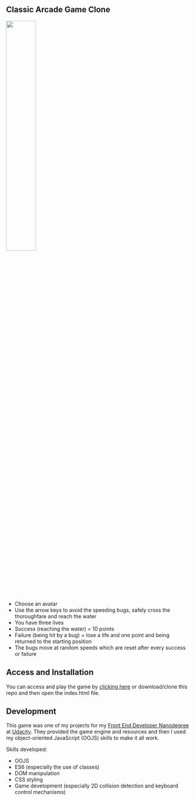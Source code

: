 ## Classic Arcade Game Clone 

<img src="https://github.com/wlabi/Classic-Arcade-Game-Clone-Udacity-FEND/blob/master/images/Classic%20arcade%20game.png" width="40%" height="40%">

- Choose an avatar
- Use the arrow keys to avoid the speeding bugs, safely cross the thoroughfare and reach the water 
- You have three lives
- Success (reaching the water) = 10 points
- Failure (being hit by a bug) = lose a life and one point and being returned to the starting position
- The bugs move at random speeds which are reset after every success or failure

## Access and Installation

You can access and play the game by [clicking here][1] or download/clone this repo and then open the index.html file.

## Development

This game was one of my projects for my [Front End Developer Nanodegree][2] at [Udacity][3]. They provided the game engine and resources and then I used my object-oriented JavaScript (OOJS) skills to make it all work.

Skills developed:

- OOJS
- ES6 (especially the use of classes)
- DOM manipulation
- CSS styling
- Game development (especially 2D collision detection and keyboard control mechanisms)

[1]:https://eu.udacity.com/course/front-end-web-developer-nanodegree--nd001
[2]:https://eu.udacity.com/course/front-end-web-developer-nanodegree--nd001
[3]:https://eu.udacity.com/
